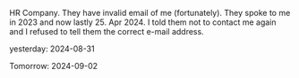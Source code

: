


HR Company. They have invalid email of me (fortunately). They spoke to me in 2023 and now lastly 25. Apr 2024. I told them not to contact me again and I refused to tell them the correct e-mail address.

yesterday: 2024-08-31

Tomorrow: 2024-09-02

